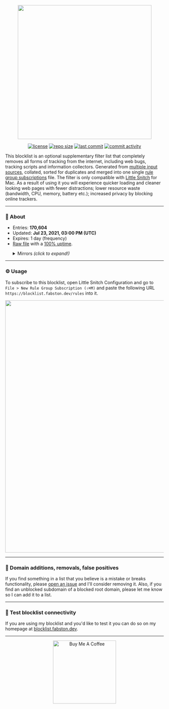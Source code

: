 <p align="center"><a href="https://github.com/fabston/little-snitch-blocklist" target="_blank"><img src="https://github.com/fabston/little-snitch-blocklist/blob/main/assets/logo.png?raw=true" width="425px"></a></p>

<p align="center">
    <a href="https://github.com/fabston/little-snitch-blocklist/blob/main/LICENSE"><img src="https://img.shields.io/github/license/fabston/little-snitch-blocklist" alt="license"></a>
    <a href="https://github.com/fabston/little-snitch-blocklist"><img src="https://img.shields.io/github/repo-size/fabston/little-snitch-blocklist" alt="repo size"></a>
    <a href="https://github.com/fabston/little-snitch-blocklist/commits/main"><img src="https://img.shields.io/github/last-commit/fabston/little-snitch-blocklist" alt="last commit"></a>
    <a href="https://github.com/fabston/little-snitch-blocklist/commits/main"><img src="https://img.shields.io/github/commit-activity/m/fabston/little-snitch-blocklist" alt="commit activity"></a>
</p>

This blocklist is an optional supplementary filter list that completely removes all forms of tracking from the internet, including web bugs, tracking scripts and information collectors. Generated from [multiple input sources](https://github.com/fabston/little-snitch-blocklist/blob/main/SOURCES.md), collated, sorted for duplicates and merged into one single [rule group subscriptions](https://help.obdev.at/littlesnitch4/lsc-rule-group-subscriptions) file. The filter is only compatible with [Little Snitch](https://www.obdev.at/products/littlesnitch/index.html) for Mac. As a result of using it you will experience quicker loading and cleaner looking web pages with fewer distractions; lower resource waste (bandwidth, CPU, memory, battery etc.); increased privacy by blocking online trackers.

----

### 🌟 About

* Entries: **170,604**
* Updated: **Jul 23, 2021, 03:00 PM (UTC)**
* Expires: 1 day (frequency)
* [Raw file](https://blocklist.fabston.dev/rules) with a [100% uptime](https://stats.uptimerobot.com/yk1zvsNvJA).

<ul>
<details>
<summary>Mirrors <i>(click to expand!)</i></summary>
<ul>
    <li><a href="https://raw.githubusercontent.com/fabston/little-snitch-blocklist/main/blocklist.txt">raw.githubusercontent.com</a></li>
    <li><a href="https://cdn.statically.io/gh/fabston/little-snitch-blocklist/main/blocklist.txt">cdn.statically.io</a></li>
    <li><a href="https://gitcdn.xyz/repo/fabston/little-snitch-blocklist/main/blocklist.txt">gitcdn.xyz</a></li>
    <li><a href="https://raw.githack.com/fabston/little-snitch-blocklist/main/blocklist.txt">rawcdn.githack.com</a></li>
</ul>
</details>
</ul>

---

### ⚙️ Usage

To subscribe to this blocklist, open Little Snitch Configuration and go to `File > New Rule Group Subscription (⇧⌘M)` and paste the following URL `https://blocklist.fabston.dev/rules` into it.

<p align="center"><img src="https://github.com/fabston/little-snitch-blocklist/blob/main/assets/usage.png?raw=true" width="800px"</p>

---

### 🐞 Domain additions, removals, false positives 

If you find something in a list that you believe is a mistake or breaks functionality, please [open an issue](https://github.com/fabston/little-snitch-blocklist/issues/new/choose) and I'll consider removing it. Also, if you find an unblocked subdomain of a blocked root domain, please let me know so I can add it to a list. 

---

### 🚦 Test blocklist connectivity

If you are using my blocklist and you'd like to test it you can do so on my homepage at [blocklist.fabston.dev](https://blocklist.fabston.dev).

---

<p align="center">
    <a href="https://www.buymeacoffee.com/fabston"><img alt="Buy Me A Coffee" title="☕️" src="https://github.com/fabston/little-snitch-blocklist/blob/main/assets/bmac.png?raw=true" width=200px></a>
</p>
